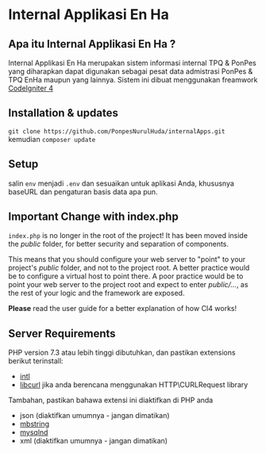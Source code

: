 # Internal Applikasi En Ha

## Apa itu Internal Applikasi En Ha ?

Internal Applikasi En Ha merupakan sistem informasi internal TPQ & PonPes yang diharapkan dapat digunakan sebagai pesat data admistrasi PonPes & TPQ EnHa maupun yang lainnya. Sistem ini dibuat menggunakan freamwork  [CodeIgniter 4](http://codeigniter.com)

## Installation & updates

`git clone https://github.com/PonpesNurulHuda/internalApps.git` kemudian `composer update` 

## Setup

salin `env` menjadi `.env` dan sesuaikan untuk aplikasi Anda, khususnya baseURL dan pengaturan basis data apa pun.

## Important Change with index.php

`index.php` is no longer in the root of the project! It has been moved inside the *public* folder,
for better security and separation of components.

This means that you should configure your web server to "point" to your project's *public* folder, and
not to the project root. A better practice would be to configure a virtual host to point there. A poor practice would be to point your web server to the project root and expect to enter *public/...*, as the rest of your logic and the
framework are exposed.

**Please** read the user guide for a better explanation of how CI4 works!

## Server Requirements

PHP version 7.3 atau lebih tinggi dibutuhkan, dan pastikan extensions berikut terinstall:

- [intl](http://php.net/manual/en/intl.requirements.php)
- [libcurl](http://php.net/manual/en/curl.requirements.php) jika anda berencana menggunakan HTTP\CURLRequest library

Tambahan, pastikan bahawa extensi ini diaktifkan di PHP anda

- json (diaktifkan umumnya - jangan dimatikan)
- [mbstring](http://php.net/manual/en/mbstring.installation.php)
- [mysqlnd](http://php.net/manual/en/mysqlnd.install.php)
- xml (diaktifkan umumnya - jangan dimatikan)
